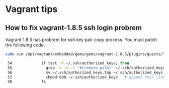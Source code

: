 # Vagrant tips

## How to fix vagrant-1.8.5 ssh login probrem

Vagrant 1.8.5 has probrem for ssh key pair copy process. You must patch the following code.

```sh
sudo vim /opt/vagrant/embedded/gems/gems/vagrant-1.8.5/plugins/guests/linux/cap

 54             if test -f ~/.ssh/authorized_keys; then
 55               grep -v -x -f '#{remote_path}' ~/.ssh/authorized_keys > ~/.ssh/authorized_keys.tmp
 56               mv ~/.ssh/authorized_keys.tmp ~/.ssh/authorized_keys
 57               chmod 600 ~/.ssh/authorized_keys   # append this line
 58             fi
```
